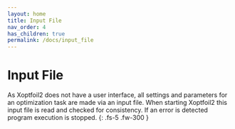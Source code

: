 ```yaml
---
layout: home
title: Input File
nav_order: 4
has_children: true
permalink: /docs/input_file
---
```


# Input File 

As Xoptfoil2 does not have a user interface, all settings and parameters for an optimization task are made via an input file. When starting Xoptfoil2 this input file is read and checked for consistency. If an error is detected program execution is stopped. 
{: .fs-5 .fw-300 }
